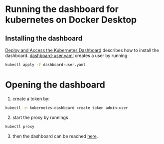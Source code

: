 # Running the dashboard for kubernetes on Docker Desktop

## Installing the dashboard
[Deploy and Access the Kubernetes Dashboard](https://kubernetes.io/docs/tasks/access-application-cluster/web-ui-dashboard/) describes how to install the dashboard. [dashboard-user.yaml](./dashboard-user.yaml) creates a user by running:
```bash
kubectl apply -f dashboard-user.yaml
```

# Opening the dashboard

1. create a token by:
```bash
kubectl -n kubernetes-dashboard create token admin-user
```
2. start the proxy by runnings
```bash
kubectl proxy
```

3. then the dashboard can be reached [here](http://localhost:8001/api/v1/namespaces/kubernetes-dashboard/services/https:kubernetes-dashboard:/proxy/).